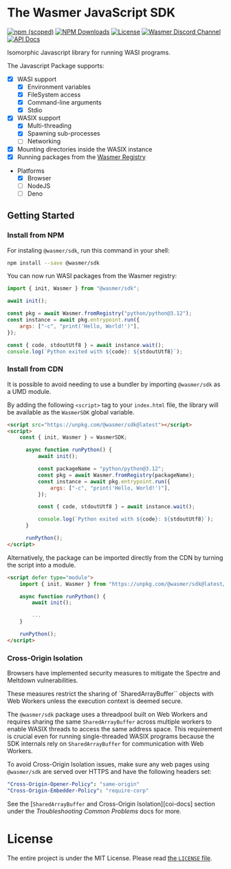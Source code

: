 # The Wasmer JavaScript SDK

[![npm (scoped)](https://img.shields.io/npm/v/%40wasmer/sdk)](https://npmjs.org/package/@wasmer/sdk)
[![NPM Downloads](https://img.shields.io/npm/dm/%40wasmer%2Fsdk)](https://npmjs.org/package/@wasmer/sdk)
[![License](https://img.shields.io/npm/l/%40wasmer%2Fsdk)](./LICENSE)
[![Wasmer Discord Channel](https://img.shields.io/discord/1110300506942881873)](https://discord.gg/qBTfsNP7N8)
[![API Docs](https://img.shields.io/badge/API%20Docs-open-blue?link=wasmerio.github.io%2Fwasmer-js%2F)](https://wasmerio.github.io/wasmer-js/)

Isomorphic Javascript library for running WASI programs.

The Javascript Package supports:

* [X] WASI support
  * [X] Environment variables
  * [X] FileSystem access
  * [X] Command-line arguments
  * [X] Stdio
* [X] WASIX support
  * [X] Multi-threading
  * [X] Spawning sub-processes
  * [ ] Networking
* [X] Mounting directories inside the WASIX instance
* [X] Running packages from the [Wasmer Registry](https://wasmer.io)
* Platforms
  * [X] Browser
  * [ ] NodeJS
  * [ ] Deno

## Getting Started

### Install from NPM

For instaling `@wasmer/sdk`, run this command in your shell:

```bash
npm install --save @wasmer/sdk
```

You can now run WASI packages from the Wasmer registry:

```js
import { init, Wasmer } from "@wasmer/sdk";

await init();

const pkg = await Wasmer.fromRegistry("python/python@3.12");
const instance = await pkg.entrypoint.run({
    args: ["-c", "print('Hello, World!')"],
});

const { code, stdoutUtf8 } = await instance.wait();
console.log(`Python exited with ${code}: ${stdoutUtf8}`);
```

### Install from CDN

It is possible to avoid needing to use a bundler by importing `@wasmer/sdk` as
a UMD module.

By adding the following `<script>` tag to your `index.html` file, the library
will be available as the `WasmerSDK` global variable.

```html
<script src="https://unpkg.com/@wasmer/sdk@latest"></script>
<script>
    const { init, Wasmer } = WasmerSDK;

      async function runPython() {
          await init();

          const packageName = "python/python@3.12";
          const pkg = await Wasmer.fromRegistry(packageName);
          const instance = await pkg.entrypoint.run({
              args: ["-c", "print('Hello, World!')"],
          });

          const { code, stdoutUtf8 } = await instance.wait();

          console.log(`Python exited with ${code}: ${stdoutUtf8}`);
      }

      runPython();
</script>
```

Alternatively, the package can be imported directly from the CDN by turning the
script into a module.

```html
<script defer type="module">
    import { init, Wasmer } from "https://unpkg.com/@wasmer/sdk@latest/dist/Library.mjs";

    async function runPython() {
        await init();

        ...
    }

    runPython();
</script>
```

### Cross-Origin Isolation

Browsers have implemented security measures to mitigate the Spectre and Meltdown
vulnerabilities.

These measures restrict the sharing of `SharedArrayBuffer`` objects with Web
Workers unless the execution context is deemed secure.

The `@wasmer/sdk` package uses a threadpool built on Web Workers and requires
sharing the same `SharedArrayBuffer` across multiple workers to enable WASIX
threads to access the same address space. This requirement is crucial even for
running single-threaded WASIX programs because the SDK internals rely on
`SharedArrayBuffer` for communication with Web Workers.

To avoid Cross-Origin Isolation issues, make sure any web pages using
`@wasmer/sdk` are served over HTTPS and have the following headers set:

```yaml
"Cross-Origin-Opener-Policy": "same-origin"
"Cross-Origin-Embedder-Policy": "require-corp"
```

See the [`SharedArrayBuffer` and Cross-Origin Isolation][coi-docs] section under
the *Troubleshooting Common Problems* docs for more.

# License

The entire project is under the MIT License. Please read [the
`LICENSE` file][license].

[license]: https://github.com/wasmerio/wasmer/blob/master/LICENSE
[page]: https://docs.wasmer.io/javascript-sdk/explainers/troubleshooting#sharedarraybuffer-and-cross-origin-isolation
